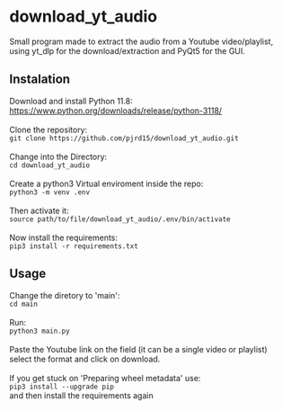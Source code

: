 # download_yt_audio
Small program made to extract the audio from a Youtube video/playlist, using yt_dlp for the download/extraction and PyQt5 for the GUI.

## Instalation
Download and install Python 11.8:<br>
https://www.python.org/downloads/release/python-3118/<br><br>
Clone the repository:<br>
```git clone https://github.com/pjrd15/download_yt_audio.git```<br><br>
Change into the Directory:<br>
```cd download_yt_audio```<br><br>
Create a python3 Virtual enviroment inside the repo:<br>
```python3 -m venv .env```<br><br>
Then activate it:<br>
```source path/to/file/download_yt_audio/.env/bin/activate```<br><br>
Now install the requirements:<br>
```pip3 install -r requirements.txt```

## Usage
Change the diretory to 'main':<br>
```cd main```<br><br>
Run:<br>
```python3 main.py```<br><br>
Paste the Youtube link on the field (it can be a single video or playlist)<br>
select the format and click on download.<br><br>
If you get stuck on 'Preparing wheel metadata' use:<br>
```pip3 install --upgrade pip```<br>
and then install the requirements again
